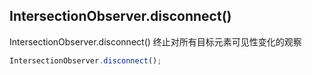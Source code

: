 
## IntersectionObserver.disconnect()
IntersectionObserver.disconnect() 终止对所有目标元素可见性变化的观察
```js
IntersectionObserver.disconnect();
```

